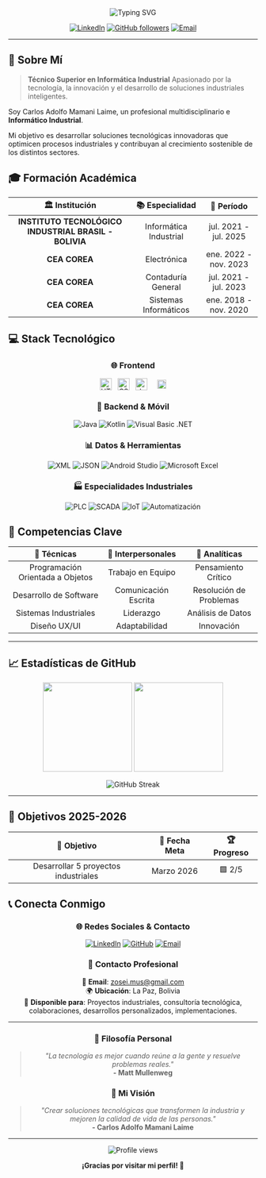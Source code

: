 <div align="center">
  <img src="https://readme-typing-svg.demolab.com?font=Fira+Code&weight=600&size=28&duration=3000&pause=1000&color=00D9FF&center=true&vCenter=true&width=600&lines=¡Hola+👋+Soy+Carlos+Adolfo!;Ingeniero+en+Informática+Industrial;Contador General;Electrónico;Desarrollador+Full+Stack" alt="Typing SVG" />
</div>

<div align="center">
  
  [![LinkedIn](https://img.shields.io/badge/LinkedIn-0077B5?style=for-the-badge&logo=linkedin&logoColor=white)](https://linkedin.com/in/carlos-adolfo-mamani-laime)
  [![GitHub followers](https://img.shields.io/github/followers/Zosei?style=for-the-badge&logo=github&color=black)](https://github.com/Zosei)
  [![Email](https://img.shields.io/badge/Email-D14836?style=for-the-badge&logo=gmail&logoColor=white)](mailto:zosei.mus@gmail.com)
  
</div>

---

## 🚀 Sobre Mí

> **Técnico Superior en Informática Industrial** 
> Apasionado por la tecnología, la innovación y el desarrollo de soluciones industriales inteligentes.

Soy Carlos Adolfo Mamani Laime, un profesional multidisciplinario e **Informático Industrial**.

Mi objetivo es desarrollar soluciones tecnológicas innovadoras que optimicen procesos industriales y contribuyan al crecimiento sostenible de los distintos sectores.

## 🎓 Formación Académica

<div align="center">
  
| 🏛️ **Institución** | 📚 **Especialidad** | 📅 **Período** |
|:---:|:---:|:---:|
| **INSTITUTO TECNOLÓGICO INDUSTRIAL BRASIL - BOLIVIA** | Informática Industrial | jul. 2021 - jul. 2025 |
| **CEA COREA** | Electrónica| ene. 2022 - nov. 2023 |
| **CEA COREA** | Contaduría General| jul. 2021 - jul. 2023 |
| **CEA COREA** | Sistemas Informáticos | ene. 2018 - nov. 2020 |

</div>

## 💻 Stack Tecnológico

<div align="center">

### 🌐 Frontend
<p align="center" style="display: flex; justify-content: center; align-items: center; gap: 12px;">
    <img src="https://img.shields.io/badge/HTML5-E34F26?style=for-the-badge&logo=html5&logoColor=white" alt="HTML5" height="24" style="vertical-align: middle;"/>
    <img src="https://img.shields.io/badge/CSS3-1572B6?style=for-the-badge&logo=css3&logoColor=white" alt="CSS3" height="24" style="vertical-align: middle;"/>
    <img src="https://img.shields.io/badge/JavaScript-F7DF1E?style=for-the-badge&logo=javascript&logoColor=black" alt="JavaScript" height="24" style="vertical-align: middle;"/>
    <a href="https://tailwindcss.com" target="_blank" style="vertical-align: middle; display: inline-block;">
        <picture>
            <source srcset="https://raw.githubusercontent.com/tailwindlabs/tailwindcss/HEAD/.github/logo-dark.svg" media="(prefers-color-scheme: dark)">
            <img src="https://raw.githubusercontent.com/tailwindlabs/tailwindcss/HEAD/.github/logo-light.svg" alt="Tailwind CSS" height="18" style="vertical-align: middle; margin-left: 8px;"/>
        </picture>
    </a>
</p>

### 🔧 Backend & Móvil
![Java](https://img.shields.io/badge/Java-ED8B00?style=for-the-badge&logo=java&logoColor=white)
![Kotlin](https://img.shields.io/badge/Kotlin-0095D5?style=for-the-badge&logo=kotlin&logoColor=white)
![Visual Basic .NET](https://img.shields.io/badge/Visual%20Basic-.NET-512BD4?style=for-the-badge&logo=.net&logoColor=white)

### 📊 Datos & Herramientas
![XML](https://img.shields.io/badge/XML-FF6600?style=for-the-badge&logo=xml&logoColor=white)
![JSON](https://img.shields.io/badge/JSON-000000?style=for-the-badge&logo=json&logoColor=white)
![Android Studio](https://img.shields.io/badge/Android%20Studio-3DDC84?style=for-the-badge&logo=android-studio&logoColor=white)
![Microsoft Excel](https://img.shields.io/badge/Microsoft%20Excel-217346?style=for-the-badge&logo=microsoft-excel&logoColor=white)

### 🏭 Especialidades Industriales
![PLC](https://img.shields.io/badge/PLC-FF6B35?style=for-the-badge&logo=siemens&logoColor=white)
![SCADA](https://img.shields.io/badge/SCADA-0078D4?style=for-the-badge&logo=microsoft&logoColor=white)
![IoT](https://img.shields.io/badge/IoT-FF6F00?style=for-the-badge&logo=internetofthings&logoColor=white)
![Automatización](https://img.shields.io/badge/Automatización-4285F4?style=for-the-badge&logo=google-cloud&logoColor=white)

</div>

## 🌟 Competencias Clave

<div align="center">
  
| 🎯 **Técnicas** | 🤝 **Interpersonales** | 🧠 **Analíticas** |
|:---:|:---:|:---:|
| Programación Orientada a Objetos | Trabajo en Equipo | Pensamiento Crítico |
| Desarrollo de Software | Comunicación Escrita | Resolución de Problemas |
| Sistemas Industriales | Liderazgo | Análisis de Datos |
| Diseño UX/UI | Adaptabilidad | Innovación |

</div>

<!-- ## 🚀 Proyectos Destacados

<div align="center">

### 🔥 Proyectos Principales

| 📱 **Proyecto** | 🛠️ **Tecnología** | 📊 **Estado** | 🔗 **Demo** |
|:---:|:---:|:---:|:---:|
| **Sistema de Monitoreo Industrial** | Java, Android, IoT | ✅ Completado | [Ver Demo](https://github.com/Zosei/industrial-monitoring) |
| **Aplicación de Control SCADA** | VB.NET, SQL Server | 🔄 En desarrollo | [Ver Código](https://github.com/Zosei/scada-control) |
| **Dashboard Petroquímico** | HTML5, CSS3, JavaScript | ✅ Completado | [Ver Live](https://zosei.github.io/petro-dashboard) |
| **Sistema de Inventario** | Kotlin, Android Studio | 🔄 En desarrollo | [Ver Repo](https://github.com/Zosei/inventory-system) |

</div>

### 🌐 Contribuciones Open Source

- 🔧 **Contribuidor activo** en proyectos de automatización industrial
- 📚 **Documentación** de librerías para sistemas embebidos
- 🐛 **Bug fixes** en frameworks de desarrollo móvil
- 💡 **Propuestas de mejora** en herramientas de monitoreo
 -->
---

## 📈 Estadísticas de GitHub

<div align="center">
  
  <img height="180em" src="https://github-readme-stats.vercel.app/api?username=Zosei&show_icons=true&theme=tokyonight&include_all_commits=true&count_private=true"/>
  <img height="180em" src="https://github-readme-stats.vercel.app/api/top-langs/?username=Zosei&layout=compact&langs_count=8&theme=tokyonight"/>
  
</div>

<div align="center">
  
  ![GitHub Streak](https://github-readme-streak-stats.herokuapp.com/?user=Zosei&theme=tokyonight)
  
</div>

---

## 🎯 Objetivos 2025-2026

<div align="center">

| 🎯 **Objetivo** | 📅 **Fecha Meta** | 🏆 **Progreso** |
|:---:|:---:|:---:|
| Desarrollar 5 proyectos industriales | Marzo 2026 | 🟩 2/5 |

</div>

## 📞 Conecta Conmigo

<div align="center">

### 🌐 Redes Sociales & Contacto

[![LinkedIn](https://img.shields.io/badge/LinkedIn-0077B5?style=for-the-badge&logo=linkedin&logoColor=white)](https://linkedin.com/in/carlos-adolfo-mamani-laime)
[![GitHub](https://img.shields.io/badge/GitHub-100000?style=for-the-badge&logo=github&logoColor=white)](https://github.com/Zosei)
[![Email](https://img.shields.io/badge/Email-D14836?style=for-the-badge&logo=gmail&logoColor=white)](mailto:zosei.mus@gmail.com)

### 📧 Contacto Profesional

📧 **Email**: zosei.mus@gmail.com  
🌍 **Ubicación**: La Paz, Bolivia  
💼 **Disponible para**: Proyectos industriales, consultoría tecnológica, colaboraciones, desarrollos personalizados, implementaciones.

</div>

---

<div align="center">
  
  ### 💭 Filosofía Personal
  
  > *"La tecnología es mejor cuando reúne a la gente y resuelve problemas reales."*  
  > **- Matt Mullenweg**
  
  ### 🎯 Mi Visión
  
  > *"Crear soluciones tecnológicas que transformen la industria y mejoren la calidad de vida de las personas."*  
  > **- Carlos Adolfo Mamani Laime**

</div>

---

<div align="center">
  
  <img src="https://komarev.com/ghpvc/?username=Zosei&label=Profile%20views&color=0e75b6&style=flat" alt="Profile views" />
  
  **¡Gracias por visitar mi perfil! 🚀**
  
</div>
